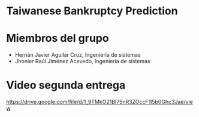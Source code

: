 # Taiwanese Bankruptcy Prediction

# Miembros del grupo

* Hernán Javier Aguilar Cruz, Ingeniería de sistemas
* Jhonier Raúl Jiménez Acevedo, Ingeniería de sistemas

# Video segunda entrega 

https://drive.google.com/file/d/1_9TMkO21BI75nR3ZOccF1l5b0Ghc3Jae/view
